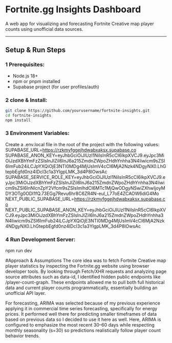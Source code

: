 # Fortnite.gg Insights Dashboard

A web app for visualizing and forecasting Fortnite Creative map player counts using unofficial data sources.

---

## Setup & Run Steps

### 1 Prerequisites:

- Node.js 18+
- npm or pnpm installed
- Supabase project (for user profiles/auth)

### 2 clone & Install:

```bash
git clone https://github.com/yourusername/fortnite-insights.git
cd fortnite-insights
npm install
```

### 3 Environment Variables:

Create a .env.local file in the root of the project with the following values:
SUPABASE_URL=https://rzkmyfggejhdwabxaksx.supabase.co
SUPABASE_ANON_KEY=eyJhbGciOiJIUzI1NiIsInR5cCI6IkpXVCJ9.eyJpc3MiOiJzdXBhYmFzZSIsInJlZiI6InJ6a215ZmdnZWpoZHdhYnhha3N4Iiwicm9sZSI6ImFub24iLCJpYXQiOjE3NTI0MDg4MjUsImV4cCI6MjA2Nzk4NDgyNX0.LhGtepbEgfd0nz4IDcI3c1a3YlgpLMK_3d4P8lOwsAc
SUPABASE_SERVICE_ROLE_KEY=eyJhbGciOiJIUzI1NiIsInR5cCI6IkpXVCJ9.eyJpc3MiOiJzdXBhYmFzZSIsInJlZiI6InJ6a215ZmdnZWpoZHdhYnhha3N4Iiwicm9sZSI6InNlcnZpY2Vfcm9sZSIsImlhdCI6MTc1MjQwODgyNSwiZXhwIjoyMDY3OTg0ODI1fQ.73EGg7Revu6hr8C6ZR4N-eul_L77oE4ZCAOW6diG4Mo
NEXT_PUBLIC_SUPABASE_URL=https://rzkmyfggejhdwabxaksx.supabase.co
NEXT_PUBLIC_SUPABASE_ANON_KEY=eyJhbGciOiJIUzI1NiIsInR5cCI6IkpXVCJ9.eyJpc3MiOiJzdXBhYmFzZSIsInJlZiI6InJ6a215ZmdnZWpoZHdhYnhha3N4Iiwicm9sZSI6ImFub24iLCJpYXQiOjE3NTI0MDg4MjUsImV4cCI6MjA2Nzk4NDgyNX0.LhGtepbEgfd0nz4IDcI3c1a3YlgpLMK_3d4P8lOwsAc

### 4 Run Development Server:

npm run dev

#Approach & Assumptions
The core idea was to fetch Fortnite Creative map player statistics by inspecting the Fortnite.gg website using browser developer tools. By looking through Fetch/XHR requests and analyzing page source attributes such as data-id, I identified hidden public endpoints like /player-count-graph. These endpoints allowed me to pull both full historical data and current player counts programmatically, essentially building an unofficial API layer.

For forecasting, ARIMA was selected because of my previous experience applying it in commercial time series forecasting, specifically for energy prices. It performed well there for predicting smaller timeframes of data based on previous data so I decided to use it here as well. Here, ARIMA is configured to emphasize the most recent 30–60 days while respecting monthly seasonality (s=30) so predictions realistically follow player count behavior trends.

